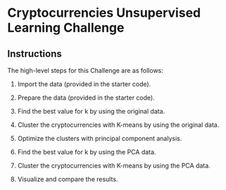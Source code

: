 # Cryptocurrencies Unsupervised Learning Challenge

## Instructions
The high-level steps for this Challenge are as follows:

1. Import the data (provided in the starter code).

2. Prepare the data  (provided in the starter code).

3. Find the best value for k by using the original data.

4. Cluster the cryptocurrencies with K-means by using the original data.

5. Optimize the clusters with principal component analysis.

6. Find the best value for k by using the PCA data.

7. Cluster the cryptocurrencies with K-means by using the PCA data.

8. Visualize and compare the results.